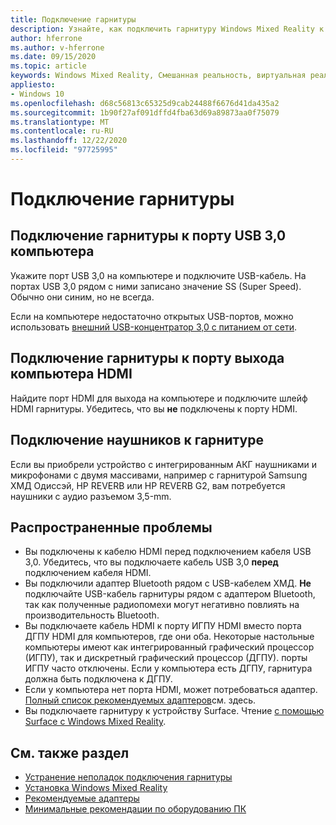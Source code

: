 ```yaml
---
title: Подключение гарнитуры
description: Узнайте, как подключить гарнитуру Windows Mixed Reality к USB 3,0, HDMI и наушникам.
author: hferrone
ms.author: v-hferrone
ms.date: 09/15/2020
ms.topic: article
keywords: Windows Mixed Reality, Смешанная реальность, виртуальная реальность, VR, MR, гарнитура, установка, начало работы
appliesto:
- Windows 10
ms.openlocfilehash: d68c56813c65325d9cab24488f6676d41da435a2
ms.sourcegitcommit: 1b90f27af091dffd4fba63d69a89873aa0f75079
ms.translationtype: MT
ms.contentlocale: ru-RU
ms.lasthandoff: 12/22/2020
ms.locfileid: "97725995"
---
```

# <a name="plug-in-your-headset"></a>Подключение гарнитуры

## <a name="connect-your-headset-to-your-pcs-usb-30-port"></a>Подключение гарнитуры к порту USB 3,0 компьютера

Укажите порт USB 3,0 на компьютере и подключите USB-кабель. На портах USB 3,0 рядом с ними записано значение SS (Super Speed). Обычно они синим, но не всегда.

Если на компьютере недостаточно открытых USB-портов, можно использовать [внешний USB-концентратор 3,0 с питанием от сети](recommended-adapters-for-windows-mixed-reality-capable-pcs.md#using-external-usb-30-hubs-with-windows-mixed-reality-headsets).

## <a name="connect-your-headset-to-your-pcs-hdmi-out-port"></a>Подключение гарнитуры к порту выхода компьютера HDMI

Найдите порт HDMI для выхода на компьютере и подключите шлейф HDMI гарнитуры. Убедитесь, что вы **не** подключены к порту HDMI.

## <a name="connect-headphones-to-your-headset"></a>Подключение наушников к гарнитуре

Если вы приобрели устройство с интегрированным АКГ наушниками и микрофонами с двумя массивами, например с гарнитурой Samsung ХМД Одиссэй, HP REVERB или HP REVERB G2, вам потребуется наушники с аудио разъемом 3,5-mm.

## <a name="common-issues"></a>Распространенные проблемы

* Вы подключены к кабелю HDMI перед подключением кабеля USB 3,0.  Убедитесь, что вы подключаете кабель USB 3,0 **перед** подключением кабеля HDMI.
* Вы подключили адаптер Bluetooth рядом с USB-кабелем ХМД. **Не** подключайте USB-кабель гарнитуры рядом с адаптером Bluetooth, так как полученные радиопомехи могут негативно повлиять на производительность Bluetooth.
* Вы подключаете кабель HDMI к порту ИГПУ HDMI вместо порта ДГПУ HDMI для компьютеров, где они оба. Некоторые настольные компьютеры имеют как интегрированный графический процессор (ИГПУ), так и дискретный графический процессор (ДГПУ). порты ИГПУ часто отключены. Если у компьютера есть ДГПУ, гарнитура должна быть подключена к ДГПУ.  
* Если у компьютера нет порта HDMI, может потребоваться адаптер. [Полный список рекомендуемых адаптеров](recommended-adapters-for-windows-mixed-reality-capable-pcs.md)см. здесь.
* Вы подключаете гарнитуру к устройству Surface. Чтение [с помощью Surface с Windows Mixed Reality](windows-mixed-reality-minimum-pc-hardware-compatibility-guidelines.md#windows-mixed-reality-and-surface).

## <a name="see-also"></a>См. также раздел

* [Устранение неполадок подключения гарнитуры](headset-connectivity.md)
* [Установка Windows Mixed Reality](install-windows-mixed-reality.md)
* [Рекомендуемые адаптеры](recommended-adapters-for-windows-mixed-reality-capable-pcs.md)
* [Минимальные рекомендации по оборудованию ПК](windows-mixed-reality-minimum-pc-hardware-compatibility-guidelines.md)
